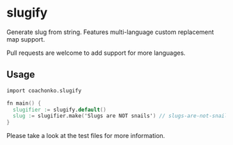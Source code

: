 # slugify

Generate slug from string. Features multi-language custom replacement map support.

Pull requests are welcome to add support for more languages.

## Usage

```V
import coachonko.slugify

fn main() {
  slugifier := slugify.default()
  slug := slugifier.make('Slugs are NOT snails') // slugs-are-not-snails
}
```

Please take a look at the test files for more information.
